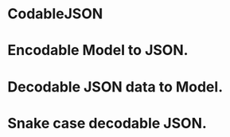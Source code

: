 # CodableJSON
# Encodable Model to JSON.
# Decodable JSON data to Model.
# Snake case decodable JSON.

